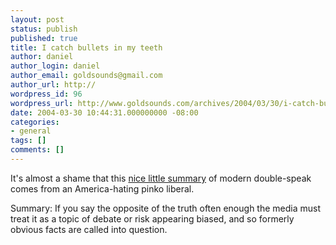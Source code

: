 ```yaml
---
layout: post
status: publish
published: true
title: I catch bullets in my teeth
author: daniel
author_login: daniel
author_email: goldsounds@gmail.com
author_url: http://
wordpress_id: 96
wordpress_url: http://www.goldsounds.com/archives/2004/03/30/i-catch-bullets-in-my-teeth/
date: 2004-03-30 10:44:31.000000000 -08:00
categories:
- general
tags: []
comments: []
---
```

It's almost a shame that this <a href="http://www.aaronsw.com/weblog/001173">nice little summary</a> of modern double-speak comes from an America-hating pinko liberal.

Summary: If you say the opposite of the truth often enough the media must treat it as a topic of debate or risk appearing biased, and so formerly obvious facts are called into question.
